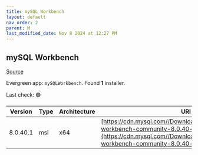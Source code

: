 ```yaml
---
title: mySQL Workbench
layout: default
nav_order: 2
parent: M
last_modified_date: Nov 8 2024 at 12:27 PM
---
```


## mySQL Workbench

[Source](https://dev.mysql.com/doc/workbench/en/)

Evergreen app: `mySQLWorkbench`. Found **1** installer.

Last check: 🟢

| Version  | Type | Architecture | URI                                                                                                                                                                                      |
| -------- | ---- | ------------ | ---------------------------------------------------------------------------------------------------------------------------------------------------------------------------------------- |
| 8.0.40.1 | msi  | x64          | [https://cdn.mysql.com//Downloads/MySQLGUITools/mysql-workbench-community-8.0.40-winx64.msi](https://cdn.mysql.com//Downloads/MySQLGUITools/mysql-workbench-community-8.0.40-winx64.msi) |
